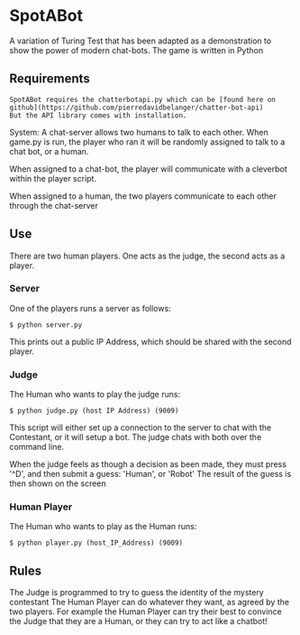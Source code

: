 # SpotABot

A variation of Turing Test that has been adapted as
a demonstration to show the power of modern chat-bots.
The game is written in Python


## Requirements 
    SpotABot requires the chatterbotapi.py which can be [found here on github](https://github.com/pierredavidbelanger/chatter-bot-api)
    But the API library comes with installation.


System:
A chat-server allows two humans to talk to each other.
When game.py is run, the player who ran it will be
randomly assigned to talk to a chat bot, or a human.

When assigned to a chat-bot, the player will communicate with
a cleverbot within the player script.

When assigned to a human, the two players communicate to each other 
through the chat-server

## Use
There are two human players. One acts as the judge, the second acts as a player.

### Server
One of the players runs a server as follows:

    $ python server.py

This prints out a public IP Address, which should be shared with the second player.

### Judge
The Human who wants to play the judge runs:

    $ python judge.py (host IP Address) (9009)
This script will either set up a connection to the server to chat with the Contestant, or it will setup 
a bot. The judge chats with both over the command line.

When the judge feels as though a decision as been made, they must press '^D', and then submit a guess: 'Human', or 'Robot'
The result of the guess is then shown on the screen
### Human Player
The Human who wants to play as the Human runs:

    $ python player.py (host_IP_Address) (9009)

## Rules
The Judge is programmed to try to guess the identity of the mystery contestant
The Human Player can do whatever they want, as agreed by the two players. For example
the Human Player can try their best to convince the Judge that they are a Human, or they
can try to act like a chatbot!

 
